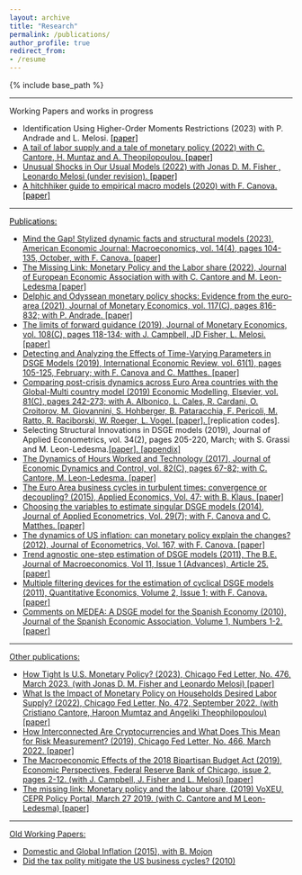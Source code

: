 ```yaml
---
layout: archive
title: "Research"
permalink: /publications/
author_profile: true
redirect_from: 
- /resume
---
```


{% include base_path %}

****
Working Papers and works in progress
* Identification Using Higher-Order Moments Restrictions (2023) with P. Andrade and L. Melosi. <a href="https://www.chicagofed.org/publications/working-papers/2023/2023-28"><font color="black">[paper]
* A tail of labor supply and a tale of monetary policy (2022) with C. Cantore, H. Muntaz and A. Theopilopoulou. <a href="https://www.chicagofed.org/publications/working-papers/2022/2022-30"><font color="black">[paper]
* Unusual Shocks in Our Usual Models (2022) with  Jonas D. M. Fisher , Leonardo Melosi (under revision). <a href="https://www.chicagofed.org/publications/working-papers/2022/2022-39"><font color="black">[paper]
* A hitchhiker guide to empirical macro models (2020) with F. Canova. <a href="https://github.com/naffe15/BVAR_/blob/master/HitchhikerGuide_.pdf"><font color="black">[paper]

****
Publications:
* Mind the Gap! Stylized dynamic facts and structural models (2023), American Economic Journal: Macroeconomics, vol. 14(4), pages 104-135, October, with F. Canova. <a href="https://ideas.repec.org/a/aea/aejmac/v14y2022i4p104-35.html">[paper]
* The Missing Link: Monetary Policy and the Labor share (2022), Journal of European Economic Association with with C. Cantore and M. Leon-Ledesma <a href="https://ideas.repec.org/a/oup/jeurec/v19y2021i3p1592-1620..html">[paper]
* Delphic and Odyssean monetary policy shocks: Evidence from the euro-area (2021), Journal of Monetary Economics, vol. 117(C), pages 816-832; with P. Andrade. <a href="https://ideas.repec.org/a/eee/moneco/v117y2021icp816-832.html">[paper]
* The limits of forward guidance (2019), Journal of Monetary Economics, vol. 108(C), pages 118-134; with J. Campbell, JD Fisher, L. Melosi. <a href="https://ideas.repec.org/a/eee/moneco/v108y2019icp118-134.html">[paper]
* Detecting and Analyzing the Effects of Time-Varying Parameters in DSGE Models (2019), International Economic Review, vol. 61(1), pages 105-125, February; with F. Canova and C. Matthes. <a href="https://ideas.repec.org/a/wly/iecrev/v61y2020i1p105-125.html">[paper]
* Comparing post-crisis dynamics across Euro Area countries with the Global-Multi country model (2019) Economic Modelling, Elsevier, vol. 81(C), pages 242-273; with A. Albonico, L. Cales, R. Cardani, O. Croitorov, M. Giovannini, S. Hohberger, B. Pataracchia, F. Pericoli, M. Ratto, R.  Raciborski, W. Roeger, L. Vogel. <a href="https://ideas.repec.org/a/eee/ecmode/v81y2019icp242-273.html">[paper]. <a ref="https://github.com/naffe15/GlobalMultiCountryModel">[replication codes].
* Selecting Structural Innovations in DSGE models (2019), Journal of Applied Econometrics, vol. 34(2), pages 205-220, March; with S. Grassi and M. Leon-Ledesma.<a href="https://ideas.repec.org/a/wly/japmet/v34y2019i2p205-220.html">[paper]. <a href="https://github.com/naffe15/naffe15.github.io/blob/master/_publications/OnlineAppendix.pdf"> [appendix]
* The Dynamics of Hours Worked and Technology (2017), Journal of Economic Dynamics and Control, vol. 82(C), pages 67-82; with C. Cantore, M. Leon-Ledesma. <a href=""> [paper]
* The Euro Area business cycles in turbulent times: convergence or decoupling? (2015), Applied Economics, Vol. 47; with B. Klaus. <a href="https://ideas.repec.org/a/taf/applec/v47y2015i34-35p3791-3815.html"> [paper]
* Choosing the variables to estimate singular DSGE models (2014), Journal of Applied Econometrics, Vol. 29(7); with F. Canova and C. Matthes. <a href="https://ideas.repec.org/a/wly/japmet/v29y2014i7p1099-1117.html"> [paper]
* The dynamics of US inflation: can monetary policy explain the changes? (2012), Journal of Econometrics, Vol. 167, with F. Canova. <a href="https://ideas.repec.org/a/eee/econom/v167y2012i1p47-60.html"> [paper]
* Trend agnostic one-step estimation of DSGE models (2011), The B.E. Journal of Macroeconomics, Vol 11, Issue 1 (Advances), Article 25. <a href="https://ideas.repec.org/a/bpj/bejmac/v11y2011i1n25.html"> [paper]
* Multiple filtering devices for the estimation of cyclical DSGE models (2011), Quantitative Economics, Volume 2, Issue 1; with F. Canova. <a href="https://ideas.repec.org/a/ecm/quante/v2y2011i1p73-98.html"> [paper]
* Comments on MEDEA: A DSGE model for the Spanish Economy (2010), Journal of the Spanish Economic Association, Volume 1, Numbers 1-2. <a href="https://ideas.repec.org/a/spr/series/v1y2010i1p245-249.html"> [paper]

****
Other publications:

* How Tight Is U.S. Monetary Policy? (2023), Chicago Fed Letter, No. 476, March 2023. (with Jonas D. M. Fisher and Leonardo Melosi) <a href="https://www.chicagofed.org/publications/chicago-fed-letter/2023/476">[paper]
* What Is the Impact of Monetary Policy on Households Desired Labor Supply? (2022), Chicago Fed Letter, No. 472, September 2022. (with Cristiano Cantore, Haroon Mumtaz and Angeliki Theophilopoulou) <a href="https://www.chicagofed.org/publications/chicago-fed-letter/2022/472">[paper]
* How Interconnected Are Cryptocurrencies and What Does This Mean for Risk Measurement? (2019), Chicago Fed Letter, No. 466, March 2022. <a href="https://www.chicagofed.org/publications/chicago-fed-letter/2022/466">[paper]
* The Macroeconomic Effects of the 2018 Bipartisan Budget Act (2019), Economic Perspectives, Federal Reserve Bank of Chicago, issue 2, pages 2-12. (with J. Campbell, J. Fisher and L. Melosi) <a href="https://www.chicagofed.org/publications/economic-perspectives/2019/2">[paper]
* The missing link: Monetary policy and the labour share, (2019) VoXEU, CEPR Policy Portal, March 27 2019. (with C. Cantore and M Leon-Ledesma)<a href="https://voxeu.org/article/monetary-policy-and-labour-share"> [paper]


****
Old Working Papers:
* Domestic and Global Inflation (2015), with B. Mojon
* Did the tax polity mitigate the US business cycles? (2010) 
